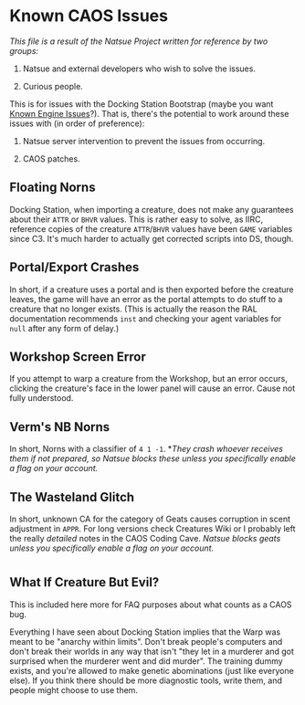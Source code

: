 # Known CAOS Issues

*This file is a result of the Natsue Project written for reference by two groups:*

1. Natsue and external developers who wish to solve the issues.

2. Curious people.

This is for issues with the Docking Station Bootstrap (maybe you want [Known Engine Issues](Known_Engine_Issues.md)?). That is, there's the potential to work around these issues with (in order of preference):

1. Natsue server intervention to prevent the issues from occurring.

2. CAOS patches.

## Floating Norns

Docking Station, when importing a creature, does not make any guarantees about their `ATTR` or `BHVR` values. This is rather easy to solve, as IIRC, reference copies of the creature `ATTR`/`BHVR` values have been `GAME` variables since C3. It's much harder to actually get corrected scripts into DS, though.

## Portal/Export Crashes

In short, if a creature uses a portal and is then exported before the creature leaves, the game will have an error as the portal attempts to do stuff to a creature that no longer exists. (This is actually the reason the RAL documentation recommends `inst` and checking your agent variables for `null` after any form of delay.)

## Workshop Screen Error

If you attempt to warp a creature from the Workshop, but an error occurs, clicking the creature's face in the lower panel will cause an error. Cause not fully understood.

## Verm's NB Norns

In short, Norns with a classifier of `4 1 -1`. **They crash whoever receives them if not prepared, so Natsue blocks these unless you specifically enable a flag on your account.*

## The Wasteland Glitch

In short, unknown CA for the category of Geats causes corruption in scent adjustment in `APPR`. For long versions check Creatures Wiki or I probably left the really *detailed* notes in the CAOS Coding Cave. *Natsue blocks geats unless you specifically enable a flag on your account.*

# 

## What If Creature But Evil?

This is included here more for FAQ purposes about what counts as a CAOS bug.

Everything I have seen about Docking Station implies that the Warp was meant to be "anarchy within limits". Don't break people's computers and don't break their worlds in any way that isn't "they let in a murderer and got surprised when the murderer went and did murder". The training dummy exists, and you're allowed to make genetic abominations (just like everyone else). If you think there should be more diagnostic tools, write them, and people might choose to use them.
